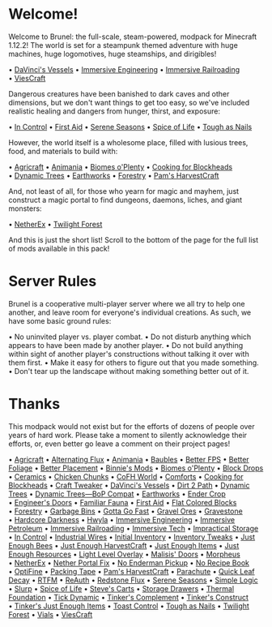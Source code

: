 # Welcome!

Welcome to Brunel: the full-scale,
steam-powered, modpack for Minecraft
1.12.2! The world is set for a steampunk
themed adventure with huge machines,
huge logomotives, huge steamships, and
dirigibles!

• [DaVinci's Vessels](https://minecraft.curseforge.com/projects/davincis-vessels)
• [Immersive Engineering](https://minecraft.curseforge.com/projects/immersive-engineering)
• [Immersive Railroading](https://minecraft.curseforge.com/projects/immersive-railroading)
• [ViesCraft](https://minecraft.curseforge.com/projects/viescraft-airships)

Dangerous creatures have been banished
to dark caves and other dimensions, but
we don't want things to get too easy, so
we've included realistic healing and
dangers from hunger, thirst, and
exposure:

• [In Control](https://minecraft.curseforge.com/projects/in-control)
• [First Aid](https://minecraft.curseforge.com/projects/first-aid)
• [Serene Seasons](https://minecraft.curseforge.com/projects/serene-seasons)
• [Spice of Life](https://minecraft.curseforge.com/projects/the-spice-of-life)
• [Tough as Nails](https://minecraft.curseforge.com/projects/tough-as-nails)

However, the world itself is a wholesome
place, filled with lusious trees, food,
and materials to build with:

• [Agricraft](https://minecraft.curseforge.com/projects/agricraft)
• [Animania](https://minecraft.curseforge.com/projects/animania)
• [Biomes o'Plenty](https://minecraft.curseforge.com/projects/biomes-o-plenty)
• [Cooking for Blockheads](https://minecraft.curseforge.com/projects/cooking-for-blockheads)
• [Dynamic Trees](https://minecraft.curseforge.com/projects/dynamictrees)
• [Earthworks](https://minecraft.curseforge.com/projects/earthworks)
• [Forestry](https://minecraft.curseforge.com/projects/forestry)
• [Pam's HarvestCraft](https://minecraft.curseforge.com/projects/pams-harvestcraft)

And, not least of all, for those who
yearn for magic and mayhem, just
construct a magic portal to find
dungeons, daemons, liches, and giant
monsters:

• [NetherEx](https://minecraft.curseforge.com/projects/netherex)
• [Twilight Forest](https://minecraft.curseforge.com/projects/the-twilight-forest)

And this is just the short list! Scroll
to the bottom of the page for the full
list of mods available in this pack!

# Server Rules

Brunel is a cooperative multi-player
server where we all try to help one
another, and leave room for everyone's
individual creations. As such, we have
some basic ground rules:

• No uninvited player vs. player combat.
• Do not disturb anything which appears
  to have been made by another player.
• Do not build anything within sight of
  another player's constructions without
  talking it over with them first.
• Make it easy for others to figure out
  that you made something.
• Don't tear up the landscape without
  making something better out of it.

# Thanks

This modpack would not exist but for the
efforts of dozens of people over years
of hard work. Please take a moment to
silently acknowledge their efforts, or,
even better go leave a comment on their
project pages!

• [Agricraft](https://minecraft.curseforge.com/projects/agricraft)
• [Alternating Flux](https://minecraft.curseforge.com/projects/alternating-flux)
• [Animania](https://minecraft.curseforge.com/projects/animania)
• [Baubles](https://minecraft.curseforge.com/projects/baubles)
• [Better FPS](https://minecraft.curseforge.com/projects/betterfps)
• [Better Foliage](https://minecraft.curseforge.com/projects/better-foliage)
• [Better Placement](https://minecraft.curseforge.com/projects/better-placement)
• [Binnie's Mods](https://minecraft.curseforge.com/projects/binnies-mods)
• [Biomes o'Plenty](https://minecraft.curseforge.com/projects/biomes-o-plenty)
• [Block Drops](https://minecraft.curseforge.com/projects/block-drops-jei-addon)
• [Ceramics](https://minecraft.curseforge.com/projects/ceramics)
• [Chicken Chunks](https://minecraft.curseforge.com/projects/chicken-chunks-1-8)
• [CoFH World](https://minecraft.curseforge.com/projects/cofh-world)
• [Comforts](https://minecraft.curseforge.com/projects/comforts)
• [Cooking for Blockheads](https://minecraft.curseforge.com/projects/cooking-for-blockheads)
• [Craft Tweaker](https://minecraft.curseforge.com/projects/crafttweaker)
• [DaVinci's Vessels](https://minecraft.curseforge.com/projects/davincis-vessels)
• [Dirt 2 Path](https://minecraft.curseforge.com/projects/dirt2path)
• [Dynamic Trees](https://minecraft.curseforge.com/projects/dynamictrees)
• [Dynamic Trees—BoP Compat](https://minecraft.curseforge.com/projects/dtbop)
• [Earthworks](https://minecraft.curseforge.com/projects/earthworks)
• [Ender Crop](https://minecraft.curseforge.com/projects/ender-crop)
• [Engineer's Doors](https://minecraft.curseforge.com/projects/engineers-doors)
• [Familiar Fauna](https://minecraft.curseforge.com/projects/familiar-fauna)
• [First Aid](https://minecraft.curseforge.com/projects/first-aid)
• [Flat Colored Blocks](https://minecraft.curseforge.com/projects/flat-colored-blocks)
• [Forestry](https://minecraft.curseforge.com/projects/forestry)
• [Garbage Bins](https://minecraft.curseforge.com/projects/trashcans-reborn)
• [Gotta Go Fast](https://minecraft.curseforge.com/projects/gotta-go-fast)
• [Gravel Ores](https://minecraft.curseforge.com/projects/simple-gravel-ores)
• [Gravestone](https://minecraft.curseforge.com/projects/gravestone-mod)
• [Hardcore Darkness](https://minecraft.curseforge.com/projects/hardcore-darkness)
• [Hwyla](https://minecraft.curseforge.com/projects/hwyla)
• [Immersive Engineering](https://minecraft.curseforge.com/projects/immersive-engineering)
• [Immersive Petroleum](https://minecraft.curseforge.com/projects/immersive-petroleum)
• [Immersive Railroading](https://minecraft.curseforge.com/projects/immersive-railroading)
• [Immersive Tech](https://minecraft.curseforge.com/projects/immersive-tech)
• [Impractical Storage](https://minecraft.curseforge.com/projects/impractical-storage)
• [In Control](https://minecraft.curseforge.com/projects/in-control)
• [Industrial Wires](https://minecraft.curseforge.com/projects/industrial-wires)
• [Initial Inventory](https://minecraft.curseforge.com/projects/initial-inventory)
• [Inventory Tweaks](https://minecraft.curseforge.com/projects/inventory-tweaks)
• [Just Enough Bees](https://minecraft.curseforge.com/projects/just-enough-forestry-bees-jefb)
• [Just Enough HarvestCraft](https://minecraft.curseforge.com/projects/just-enough-harvestcraft)
• [Just Enough Items](https://minecraft.curseforge.com/projects/jei)
• [Just Enough Resources](https://minecraft.curseforge.com/projects/just-enough-resources-jer)
• [Light Level Overlay](https://minecraft.curseforge.com/projects/light-level-overlay-reloaded)
• [Malisis' Doors](https://minecraft.curseforge.com/projects/malisisdoors)
• [Morpheus](https://minecraft.curseforge.com/projects/morpheus)
• [NetherEx](https://minecraft.curseforge.com/projects/netherex)
• [Nether Portal Fix](https://minecraft.curseforge.com/projects/netherportalfix)
• [No Enderman Pickup](https://minecraft.curseforge.com/projects/no-enderman-pickup)
• [No Recipe Book](https://minecraft.curseforge.com/projects/no-recipe-book)
• [OptiFine](https://www.optifine.net/home)
• [Packing Tape](https://minecraft.curseforge.com/projects/packing-tape)
• [Pam's HarvestCraft](https://minecraft.curseforge.com/projects/pams-harvestcraft)
• [Parachute](https://minecraft.curseforge.com/projects/parachutemod)
• [Quick Leaf Decay](https://minecraft.curseforge.com/projects/quick-leaf-decay)
• [RTFM](https://minecraft.curseforge.com/projects/rtfm)
• [ReAuth](https://minecraft.curseforge.com/projects/reauth)
• [Redstone Flux](https://minecraft.curseforge.com/projects/redstone-flux)
• [Serene Seasons](https://minecraft.curseforge.com/projects/serene-seasons)
• [Simple Logic](https://minecraft.curseforge.com/projects/basic-logic)
• [Slurp](https://minecraft.curseforge.com/projects/slurp)
• [Spice of Life](https://minecraft.curseforge.com/projects/the-spice-of-life)
• [Steve's Carts](https://minecraft.curseforge.com/projects/steves-carts-reborn)
• [Storage Drawers](https://minecraft.curseforge.com/projects/storage-drawers)
• [Thermal Foundation](https://minecraft.curseforge.com/projects/thermal-foundation)
• [Tick Dynamic](https://minecraft.curseforge.com/projects/tick-dynamic)
• [Tinker's Complement](https://minecraft.curseforge.com/projects/tinkers-complement)
• [Tinker's Construct](https://minecraft.curseforge.com/projects/tinkers-construct)
• [Tinker's Just Enough Items](https://minecraft.curseforge.com/projects/tinkers-jei)
• [Toast Control](https://minecraft.curseforge.com/projects/toast-control)
• [Tough as Nails](https://minecraft.curseforge.com/projects/tough-as-nails)
• [Twilight Forest](https://minecraft.curseforge.com/projects/the-twilight-forest)
• [Vials](https://minecraft.curseforge.com/projects/vials)
• [ViesCraft](https://minecraft.curseforge.com/projects/viescraft-airships)

